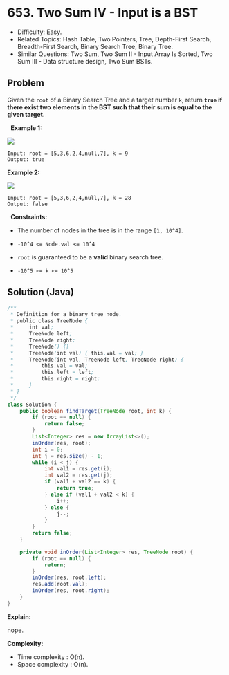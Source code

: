# 653. Two Sum IV - Input is a BST

- Difficulty: Easy.
- Related Topics: Hash Table, Two Pointers, Tree, Depth-First Search, Breadth-First Search, Binary Search Tree, Binary Tree.
- Similar Questions: Two Sum, Two Sum II - Input Array Is Sorted, Two Sum III - Data structure design, Two Sum BSTs.

## Problem

Given the ```root``` of a Binary Search Tree and a target number ```k```, return **```true``` if there exist two elements in the BST such that their sum is equal to the given target**.

 
**Example 1:**

![](https://assets.leetcode.com/uploads/2020/09/21/sum_tree_1.jpg)

```
Input: root = [5,3,6,2,4,null,7], k = 9
Output: true
```

**Example 2:**

![](https://assets.leetcode.com/uploads/2020/09/21/sum_tree_2.jpg)

```
Input: root = [5,3,6,2,4,null,7], k = 28
Output: false
```

 
**Constraints:**


	
- The number of nodes in the tree is in the range ```[1, 10^4]```.
	
- ```-10^4 <= Node.val <= 10^4```
	
- ```root``` is guaranteed to be a **valid** binary search tree.
	
- ```-10^5 <= k <= 10^5```



## Solution (Java)

```java
/**
 * Definition for a binary tree node.
 * public class TreeNode {
 *     int val;
 *     TreeNode left;
 *     TreeNode right;
 *     TreeNode() {}
 *     TreeNode(int val) { this.val = val; }
 *     TreeNode(int val, TreeNode left, TreeNode right) {
 *         this.val = val;
 *         this.left = left;
 *         this.right = right;
 *     }
 * }
 */
class Solution {
    public boolean findTarget(TreeNode root, int k) {
        if (root == null) {
            return false;
        }
        List<Integer> res = new ArrayList<>();
        inOrder(res, root);
        int i = 0;
        int j = res.size() - 1;
        while (i < j) {
            int val1 = res.get(i);
            int val2 = res.get(j);
            if (val1 + val2 == k) {
                return true;
            } else if (val1 + val2 < k) {
                i++;
            } else {
                j--;
            }
        }
        return false;
    }

    private void inOrder(List<Integer> res, TreeNode root) {
        if (root == null) {
            return;
        }
        inOrder(res, root.left);
        res.add(root.val);
        inOrder(res, root.right);
    }
}
```

**Explain:**

nope.

**Complexity:**

* Time complexity : O(n).
* Space complexity : O(n).
